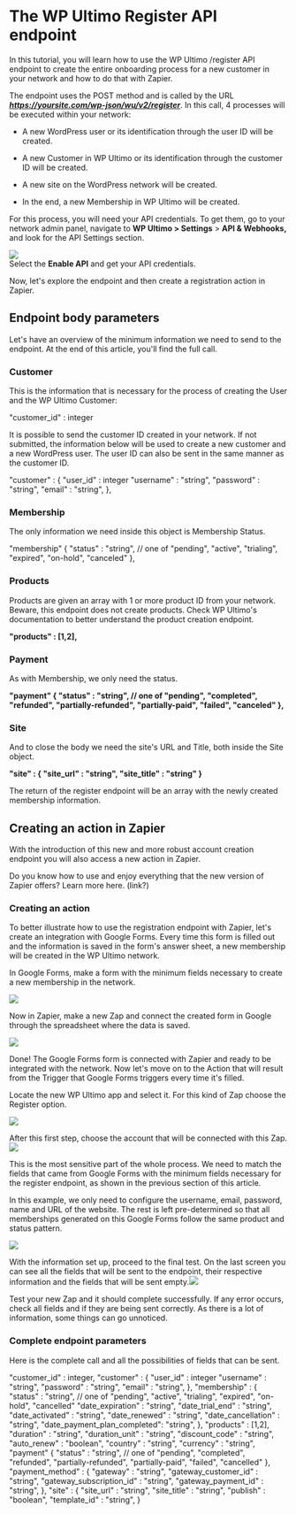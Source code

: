 # The WP Ultimo Register API endpoint

In this tutorial, you will learn how to use the WP Ultimo /register API endpoint to create the entire onboarding process for a new customer in your network and how to do that with Zapier.

The endpoint uses the POST method and is called by the URL _**https://yoursite.com/wp-json/wu/v2/register**_. In this call, 4 processes will be executed within your network:

  * A new WordPress user or its identification through the user ID will be created.

  * A new Customer in WP Ultimo or its identification through the customer ID will be created.

  * A new site on the WordPress network will be created.

  * In the end, a new Membership in WP Ultimo will be created.

For this process, you will need your API credentials. To get them, go to your network admin panel, navigate to **WP Ultimo > Settings** > **API & Webhooks,** and look for the API Settings section.

![](assets/images/f7f3afd8.png)  
Select the **Enable API** and get your API credentials.

Now, let's explore the endpoint and then create a registration action in Zapier.

## Endpoint body parameters

Let's have an overview of the minimum information we need to send to the endpoint. At the end of this article, you'll find the full call.

### Customer

This is the information that is necessary for the process of creating the User and the WP Ultimo Customer:

"customer_id" : integer

It is possible to send the customer ID created in your network. If not submitted, the information below will be used to create a new customer and a new WordPress user. The user ID can also be sent in the same manner as the customer ID.

"customer" : { "user_id" : integer "username" : "string", "password" : "string", "email" : "string", },

### **Membership**

The only information we need inside this object is Membership Status.

"membership" { "status" : "string", // one of "pending", "active", "trialing", "expired", "on-hold", "canceled" },

### **Products**

Products are given an array with 1 or more product ID from your network. Beware, this endpoint does not create products. Check WP Ultimo's documentation to better understand the product creation endpoint.

**"products" : [1,2],**

### Payment

As with Membership, we only need the status.

**"payment" { "status" : "string", // one of "pending", "completed", "refunded", "partially-refunded", "partially-paid", "failed", "canceled" },**

### Site

And to close the body we need the site's URL and Title, both inside the Site object.

**"site" : { "site_url" : "string", "site_title" : "string" }**

The return of the register endpoint will be an array with the newly created membership information.

## Creating an action in Zapier

With the introduction of this new and more robust account creation endpoint you will also access a new action in Zapier.

Do you know how to use and enjoy everything that the new version of Zapier offers? Learn more here. (link?)

### Creating an action

To better illustrate how to use the registration endpoint with Zapier, let's create an integration with Google Forms. Every time this form is filled out and the information is saved in the form's answer sheet, a new membership will be created in the WP Ultimo network.

In Google Forms, make a form with the minimum fields necessary to create a new membership in the network.

![](assets/images/5eb17f02.png)

Now in Zapier, make a new Zap and connect the created form in Google through the spreadsheet where the data is saved.

![](assets/images/625601a6.png)

Done! The Google Forms form is connected with Zapier and ready to be integrated with the network. Now let's move on to the Action that will result from the Trigger that Google Forms triggers every time it's filled.

Locate the new WP Ultimo app and select it. For this kind of Zap choose the Register option.

![](assets/images/4392cf5e.png)

After this first step, choose the account that will be connected with this Zap.![](assets/images/010f69b6.png)

This is the most sensitive part of the whole process. We need to match the fields that came from Google Forms with the minimum fields necessary for the register endpoint, as shown in the previous section of this article.

In this example, we only need to configure the username, email, password, name and URL of the website. The rest is left pre-determined so that all memberships generated on this Google Forms follow the same product and status pattern.

![](assets/images/cebd620e.png)

With the information set up, proceed to the final test. On the last screen you can see all the fields that will be sent to the endpoint, their respective information and the fields that will be sent empty.![](assets/images/e784f3bb.png)

Test your new Zap and it should complete successfully. If any error occurs, check all fields and if they are being sent correctly. As there is a lot of information, some things can go unnoticed.

### Complete endpoint parameters

Here is the complete call and all the possibilities of fields that can be sent.

"customer_id" : integer, "customer" : { "user_id" : integer "username" : "string", "password" : "string", "email" : "string", }, "membership" : { "status" : "string", // one of "pending", "active", "trialing", "expired", "on-hold", "cancelled" "date_expiration" : "string", "date_trial_end" : "string", "date_activated" : "string", "date_renewed" : "string", "date_cancellation" : "string", "date_payment_plan_completed": "string", }, "products" : [1,2], "duration" : "string", "duration_unit" : "string", "discount_code" : "string", "auto_renew" : "boolean", "country" : "string", "currency" : "string", "payment" { "status" : "string", // one of "pending", "completed", "refunded", "partially-refunded", "partially-paid", "failed", "cancelled" }, "payment_method" : { "gateway" : "string", "gateway_customer_id" : "string", "gateway_subscription_id" : "string", "gateway_payment_id" : "string", }, "site" : { "site_url" : "string", "site_title" : "string", "publish" : "boolean", "template_id" : "string", }
